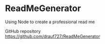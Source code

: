 # ReadMeGenerator
Using Node to create a professional read me

GitHub repository  
https://github.com/drauf727/ReadMeGenerator  

